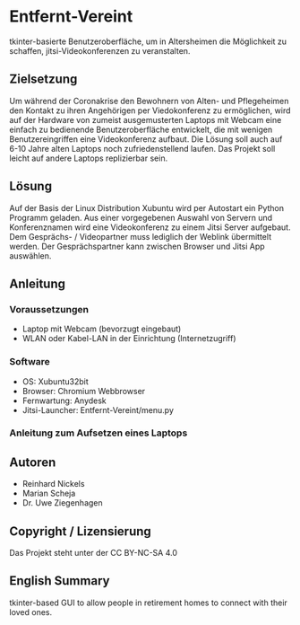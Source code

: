 # Entfernt-Vereint

tkinter-basierte Benutzeroberfläche, um in Altersheimen die Möglichkeit zu schaffen, jitsi-Videokonferenzen zu veranstalten.

## Zielsetzung

Um während der Coronakrise den Bewohnern von Alten- und Pflegeheimen den Kontakt zu ihren Angehörigen per Viedokonferenz zu ermöglichen, wird auf der Hardware von zumeist ausgemusterten Laptops mit Webcam eine einfach zu bedienende Benutzeroberfläche entwickelt, die mit wenigen Benutzereingriffen eine Videokonferenz aufbaut.
Die Lösung soll auch auf 6-10 Jahre alten Laptops noch zufriedenstellend laufen. Das Projekt soll leicht auf andere Laptops replizierbar sein.

## Lösung 

Auf der Basis der Linux Distribution Xubuntu wird per Autostart ein Python Programm geladen. Aus einer vorgegebenen Auswahl von Servern und Konferenznamen wird eine Videokonferenz zu einem Jitsi Server aufgebaut. Dem Gesprächs- / Videopartner muss lediglich der Weblink übermittelt werden. Der Gesprächspartner kann zwischen Browser und Jitsi App auswählen. 

## Anleitung
### Voraussetzungen
* Laptop mit Webcam (bevorzugt eingebaut)
* WLAN oder Kabel-LAN in der Einrichtung (Internetzugriff)
### Software
* OS: Xubuntu32bit
* Browser: Chromium Webbrowser
* Fernwartung: Anydesk
* Jitsi-Launcher: Entfernt-Vereint/menu.py 
### Anleitung zum Aufsetzen eines Laptops

## Autoren

* Reinhard Nickels
* Marian Scheja
* Dr. Uwe Ziegenhagen

## Copyright / Lizensierung

Das Projekt steht unter der CC BY-NC-SA 4.0

## English Summary

tkinter-based GUI to allow people in retirement homes to connect with their loved ones. 
